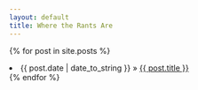 ```yaml
---
layout: default
title: Where the Rants Are
---
```


{% for post in site.posts %}
  <li><span>{{ post.date | date_to_string }}</span> &raquo; <a href="{{ post.url }}">{{ post.title }}</a></li> 
{% endfor %}
